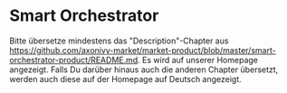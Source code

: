 <!--
Dear developer !     

When you create your very valuable documentation, please be aware that this  is not only published on github. With this file we provide a German translation of the description-tab, i.e. https://market.axonivy.com/adobe-acrobat-connector#tab-description. Please contact us if you need support with the German translation.
-->

# Smart Orchestrator

Bitte übersetze mindestens das "Description"-Chapter aus https://github.com/axonivy-market/market-product/blob/master/smart-orchestrator-product/README.md. Es wird auf unserer Homepage angezeigt.
Falls Du darüber hinaus auch die anderen Chapter übersetzt, werden auch diese auf der Homepage auf Deutsch angezeigt.

<!--
Die Erläuterungen unter „MEIN-PRODUKT-NAME“ werden z.B. für den  Adobe Konnektor hier angezeigt: https://market.axonivy.com/adobe-acrobat-connector#tab-description wenn ein Nutzer Deutsch als Anzeigesprache ausgewählt hat.
-->
